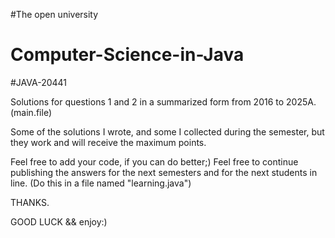 #The open university 
# Computer-Science-in-Java
#JAVA-20441 

Solutions for questions 1 and 2 in a summarized form from 2016 to 2025A.(main.file)

Some of the solutions I wrote, and some I collected during the semester, but they work and will receive the maximum points.

Feel free to add your code, if you can do better;)
Feel free to continue publishing the answers for the next semesters and for the next students in line.
(Do this in a file named "learning.java")

THANKS.

GOOD LUCK &&  enjoy:)

